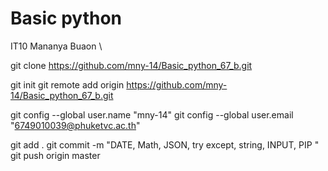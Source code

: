 




# Basic python
IT10 Mananya Buaon \

git clone https://github.com/mny-14/Basic_python_67_b.git



git init
git remote add origin https://github.com/mny-14/Basic_python_67_b.git

git config --global user.name "mny-14"
git config --global user.email "6749010039@phuketvc.ac.th"

git add .
git commit -m "DATE, Math, JSON, try except, string, INPUT, PIP "
git push origin master



